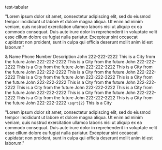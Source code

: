 test-tabular

"Lorem ipsum dolor sit amet, consectetur adipiscing elit, sed do eiusmod tempor
incididunt ut labore et dolore magna aliqua. Ut enim ad minim veniam, quis
nostrud exercitation ullamco laboris nisi ut aliquip ex ea commodo consequat.
Duis aute irure dolor in reprehenderit in voluptate velit esse cillum dolore eu
fugiat nulla pariatur. Excepteur sint occaecat cupidatat non proident, sunt in
culpa qui officia deserunt mollit anim id est laborum."

& Name       Phone Number    Description
  John       222-222-2222    This is a City from the future
  John       222-222-2222    This is a City from the future
  John       222-222-2222    This is a City from the future
  John       222-222-2222    This is a City from the future
  John       222-222-2222    This is a City from the future
  John       222-222-2222    This is a City from the future
  John       222-222-2222    This is a City from the future
  John       222-222-2222    This is a City from the future
  John       222-222-2222    This is a City from the future
  John       222-222-2222    This is a City from the future
  John       222-222-2222    This is a City from the future
  John       222-222-2222    This is a City from the future
  John       222-222-2222    This is a City from the future
  John       222-222-2222    ``\sqrt{2}`` This is a City

"Lorem ipsum dolor sit amet, consectetur adipiscing elit, sed do eiusmod tempor
incididunt ut labore et dolore magna aliqua. Ut enim ad minim veniam, quis
nostrud exercitation ullamco laboris nisi ut aliquip ex ea commodo consequat.
Duis aute irure dolor in reprehenderit in voluptate velit esse cillum dolore eu
fugiat nulla pariatur. Excepteur sint occaecat cupidatat non proident, sunt in
culpa qui officia deserunt mollit anim id est laborum."
